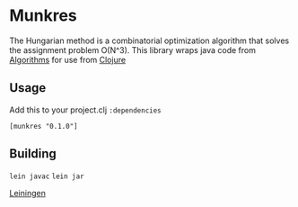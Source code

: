 # Munkres

The Hungarian method is a combinatorial optimization algorithm that solves the assignment problem O(N^3).
This library wraps java code from [Algorithms](http://algs4.cs.princeton.edu/65reductions)
for use from [Clojure](http://clojure.org)

## Usage
Add this to your project.clj `:dependencies`

`[munkres "0.1.0"]`


## Building

`lein javac`
`lein jar`

[Leiningen](https://github.com/technomancy/leiningen)
